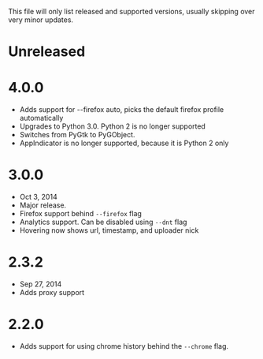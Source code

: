 This file will only list released and supported versions, usually skipping over very minor updates.

Unreleased
==========

4.0.0
=====

* Adds support for --firefox auto, picks the default firefox profile automatically
* Upgrades to Python 3.0. Python 2 is no longer supported
* Switches from PyGtk to PyGObject.
* AppIndicator is no longer supported, because it is Python 2 only

3.0.0
=====

* Oct 3, 2014
* Major release.
* Firefox support behind `--firefox` flag
* Analytics support. Can be disabled using `--dnt` flag
* Hovering now shows url, timestamp, and uploader nick

2.3.2
=====

* Sep 27, 2014
* Adds proxy support


2.2.0
=====

* Adds support for using chrome history behind the `--chrome` flag.
